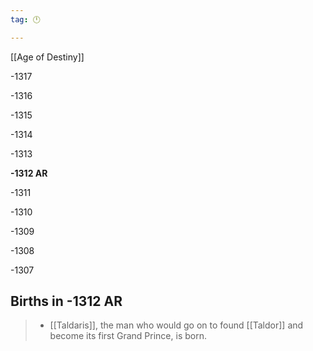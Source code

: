 ```yaml
---
tag: 🕛

---
```

[[Age of Destiny]]


-1317

-1316

-1315

-1314

-1313

**-1312 AR**

-1311

-1310

-1309

-1308

-1307



## Births in -1312 AR

>  - [[Taldaris]], the man who would go on to found [[Taldor]] and become its first Grand Prince, is born.






